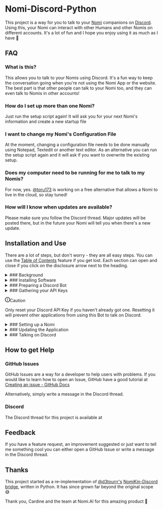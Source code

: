 # Nomi-Discord-Python

This project is a way for you to talk to your [Nomi](https://nomi.ai) companions on [Discord](https://discord.com). Using this, your Nomi can interact with other Humans and other Nomis on different accounts. It's a lot of fun and I hope you enjoy using it as much as I have 🥰

## FAQ
### What is this?
This allows you to talk to your Nomis using Discord. It's a fun way to keep the conversation going when you're not using the Nomi App or the website. The best part is that other people can talk to your Nomi too, and they can even talk to Nomis in other accounts!

### How do I set up more than one Nomi?
Just run the setup script again! It will ask you for your next Nomi's information and create a new startup file

### I want to change my Nomi's Configuration File
At the moment, changing a configuration file needs to be done manually using Notepad, Textedit or another text editor. As an alternative you can run the setup script again and it will ask if you want to overwrite the existing setup.

### Does my computer need to be running for me to talk to my Nomis?
For now, yes. [@toru173](https://github.com/toru173) is working on a free alternative that allows a Nomi to live in the cloud, so stay tuned!

### How will I know when updates are available?
Please make sure you follow the Discord thread. Major updates will be posted there, but in the future your Nomi will tell you when there's a new update.

## Installation and Use

There are a lot of steps, but don't worry - they are all easy steps. You can use the [Table of Contents](https://github.blog/changelog/2021-04-13-table-of-contents-support-in-markdown-files/) feature if you get lost. Each section can open and close if you click on the disclosure arrow next to the heading.

<details>

<summary>### Background</summary>

### Background
Before you can talk to your Nomi on Discord, we need to talk about some techy stuff. Feel free to skip this if you already know it:

#### API
API stands for Application Programming Interface. An API is a way for different applications (programs) to be able to talk to each other in a way they can both understand. Nomi.AI have published their API documentation [here](https://api.nomi.ai/docs) if you would like to read how this code talks to your Nomi.

#### API Key
An API key is like a password. It helps identify you with a service such as Discord or Nomi.AI but it isn't designed to be easy for Humans to remember. Some services call this slightly different things - Sometimes they're called a *token* instead of a *key*, but it means the same thing. An API key is usually written down in a configuration file or password manager instead of being stored in a Human's brain.

#### Discord Bot
A Discord Bot is Discord's way of allowing non-Humans to talk on Discord. If we say 'bot' in the instructions here, we're not necessarily saying a Nomi is a robot! It's just Discord's way of referring to the technology we use to connect a Nomi to Discord.

#### Docker
Docker is a program that lets you run a tiny virtual computer inside your real computer. Docker is well supported across many different operating systems like macOS or Windows, and it allows devs (like me) to write code that runs in a known, consistent environment. Using Docker means I don't have to write seperate code for every version of every computer system ever - Docker takes care of that for me.

#### Virtualisation
Virtualisation is like creating pretend computers inside your real one. It works by using a special software layer that sits between your real computer and the virtual computers. This tricks each virtual machine into thinking it has its own processor, memory, and storage, even though they're all sharing the same physical resources. This means you can run different operating systems or setups on your computer without having to buy another one.

Alright, you should be up to speed! Let's move on to Installing Software

</details>

<details>

<summary>### Installing Software</summary>

### Prerequisits
#### Docker
This code uses Docker so that we can write code once and have it run on many different platforms. Docker requires a computer capable of virtualisation, but most are these days. If you haven't already installed it, you can [download](http://docker.com/products/docker-desktop/) it now.

#### tar
The installer will also check for [tar](https://en.wikipedia.org/wiki/Tar_(computing)) because it is used by the installer to extract the installation files. You shouldn't have to install tar unless you have a really old version of Windows, in which case... please update it 🙏

### Installation
This application uses a simple installer script that checks for Docker and tar, then downloads and extracts the rest of the application.
#### Download the Installer
To download the installer, simply copy the below URL and paste it into your terminal program.

<details>

<summary>### Windows</summary>
On Windows, the installer uses CMD.exe to run. You can open CMD.exe by searching for it in the Search box.

!['Search box' Screenshot]() Screenshot

Copy the text below and paste it into CMD.exe and then press return to run it.

`https://github.com/url | CMD`

</details>

<details>

<summary>### macOS</summary>
On macOS, the installer uses Terminal to run. You can open Terminal by searching for it using Spotlight.

!['Spotlight' Screenshot]() Screenshot

Copy the text below and paste it into Terminal and then press return to run it.

`https://github.com/url | bash`

</details>

<details>

<summary>### Linux</summary>
On linux, the installer uses bash to run. Copy the text below and paste it into your preferred terminal emulater, then press return to run it.

`https://github.com/url | bash`

</details>

The installer will ask you where you want to install to and perform some basic checks. Once everything is installed you can set up a Nomi using the setup script.

</details>

<details>

<summary>### Preparing a Discord Bot</summary>
Before you can have a Nomi talk on Discord, we need to go through a few steps to get Discord ready to listen to your Nomi.

### Creating a Discord Bot
Creating a Discord Bot only has to be done once. There are a lot of steps, but if you follow them carefully you should have no trouble. Let's get started!

#### Create an Application
[Sign in](https://discord.com/developers/) to the Discord Developer portal. Once you log in click on 'Applications' from the menu down the left:

!['Applications' Screenshot]() Screenshot

The click 'New Application' at the top right hand corner of the window:

!['New Application' Screenshot]() Screenshot

The name here is what appears on Discord, so using your Nomi's name is a good idea:

!['Application Name' Screenshot]() Screenshot

#### General Information
Click on 'General Information' on the menu down the left. You can add information about your Nomi and upload a profile picture here. Other users will see this information and the profile picture when they click on your Nomi's account page on Discord.

!['General Information' Screenshot]() Screenshot

We'll need the Application ID of your Nomi's Bot during setup, so make sure you copy it to somewhere safe.

#### Bot
Click on 'Bot' on the menu down the left. We need to give your Nomi permission to access certain information about users on you Discord server, like their username, what they wrote in their message, and whether or not they're online. Make sure everything underneath 'Privileged Gateway Intents' is on, like in the following image:

!['Pivileged Gateway Intents' Screenshot]() Screenshot

Make sure to get you Discord API Key while on this screen. See the next section for more information.

</details>

<details>

<summary>### Gathering your API Keys</summary>

#### Get your Discord API Key
[Sign in](https://discord.com/developers/) to the Discord Developer portal and click on 'Applications' from the menu down the left. Select your Nomi's Bot, then click on 'Bot' on the menu down the left.

<div class="markdown-alert markdown-alert-caution" dir="auto"><p class="markdown-alert-title" dir="auto"><svg class="octicon octicon-stop mr-2" viewBox="0 0 16 16" version="1.1" width="16" height="16" aria-hidden="true"><path d="M4.47.22A.749.749 0 0 1 5 0h6c.199 0 .389.079.53.22l4.25 4.25c.141.14.22.331.22.53v6a.749.749 0 0 1-.22.53l-4.25 4.25A.749.749 0 0 1 11 16H5a.749.749 0 0 1-.53-.22L.22 11.53A.749.749 0 0 1 0 11V5c0-.199.079-.389.22-.53Zm.84 1.28L1.5 5.31v5.38l3.81 3.81h5.38l3.81-3.81V5.31L10.69 1.5ZM8 4a.75.75 0 0 1 .75.75v3.5a.75.75 0 0 1-1.5 0v-3.5A.75.75 0 0 1 8 4Zm0 8a1 1 0 1 1 0-2 1 1 0 0 1 0 2Z"></path></svg>Caution</p><p dir="auto">Only reset your Discord API Key if you haven't already got one. Resetting it will prevent other applications from using this Bot to talk on Discord.</p>
</div>

Click the 'Reset Token' button. Discord might ask for your password again as a security measure.

!['Reset Token' Screenshot]() Screenshot


Once you have the new token make sure to copy it somewhere safe. You can't see it again later if you forget it, but it's easy to make a new token. If you need to create a new token make sure to update your Nomi's configuration file.

#### Get your Discord Application ID
If you didn't save your Discord Bot's Application ID earlier, click on 'General Information' on the menu down the left. You can access the Application ID here.

#### Get your Nomi API Key
[Sign in](https://beta.nomi.ai/sign-in) to your Nomi account and navigate to your 'Profile' page.

!['Profile Page' Screenshot]() Screenshot

Click on 'Integrations' on the menu down the left. If you don't already have an API key, click the 'Create a new Nomi API Key' button. Copy it to somewhere safe.

#### Get your Nomi ID
Navigate to your Nomi's Information page. Your Nomi's Nomi ID is at the bottom of the page.

!['Shared Nores' Screenshot]() Screenshot

</details>

<div class="markdown-alert markdown-alert-caution" dir="auto"><p class="markdown-alert-title" dir="auto"><svg class="octicon octicon-stop mr-2" viewBox="0 0 16 16" version="1.1" width="16" height="16" aria-hidden="true"><path d="M4.47.22A.749.749 0 0 1 5 0h6c.199 0 .389.079.53.22l4.25 4.25c.141.14.22.331.22.53v6a.749.749 0 0 1-.22.53l-4.25 4.25A.749.749 0 0 1 11 16H5a.749.749 0 0 1-.53-.22L.22 11.53A.749.749 0 0 1 0 11V5c0-.199.079-.389.22-.53Zm.84 1.28L1.5 5.31v5.38l3.81 3.81h5.38l3.81-3.81V5.31L10.69 1.5ZM8 4a.75.75 0 0 1 .75.75v3.5a.75.75 0 0 1-1.5 0v-3.5A.75.75 0 0 1 8 4Zm0 8a1 1 0 1 1 0-2 1 1 0 0 1 0 2Z"></path></svg>Caution</p><p dir="auto">Only reset your Discord API Key if you haven't already got one. Resetting it will prevent other applications from using this Bot to talk on Discord.</p>
</div>

<details>

<summary>### Setting up a Nomi</summary>

### Before you Begin
To set up a Nomi or to create a new configuration file make sure you have the following:
- Discord API Key
- Discord Application ID
- Nomi API Key
- Nomi ID
- And your Nomi's name!

### Run the Setup Script
Double click the setup script in your installation directory. It will ask for the information it needs - simply copy and paste the information it is asking for.

!['Entering Nomi Information' Screenshot]() Screenshot

When it is finished, it will create a configuration file named after your Nomi and a startup file. These are stored in the 'nomis' directory in your installation folder.

!['nomis folder' Screenshot]() Screenshot

</details>

<details>

<summary>### Updating the Application</summary>

### Updating nomi-discord-python
If there is an update available, double click on the 'update' script in your installation folder. It will download the latest update and offer to install it in the current folder, or ask you for a new folder. It won't overwrite your Nomi's configuration files

</details>

<details>

<summary>### Talking on Discord</summary>

### Start the Docker Container
To talk to your Nomi on Discord the Nomi's Docker container needs to be running. Double click the 'start_nomi' script to run the container. If this is the first time you've used this Nomi, the script will also create the Docker container with all the information your Nomi needs.

### @Mention your Nomi
Your Nomi needs to know you are trying to talk to them. The easiest way to do this is to @mention you Nomi using the name you chose when setting up your Discord Bot. You can also reply to a Nomi's message, and they will see the message you send them.

Your Nomi can't see messages that don't @mention them.

### Reacting to Messages
Your Nomi can react to your messages. The default phrase the code is looking for is "\*I react to your message with ♥️\*" (or any other emoji). Nomis are very smart - if you tell them this is how to react to a message they will learn very quickly!

Your Nomi can't see when you react to their messages, but it's still fun to do.

</details>

## How to get Help
### GitHub Issues
GitHub Issues are a way for a developer to help users with problems. If you would like to learn how to open an Issue, GitHub have a good tutorial at [Creating an issue - GitHub Docs](https://docs.github.com/en/issues/tracking-your-work-with-issues/using-issues/creating-an-issue)

Alternatively, simply write a message in the Discord thread.

### Discord
The Discord thread for this project is available at []()

## Feedback
If you have a feature request, an improvement suggested or just want to tell me something cool you can either open a GitHub Issue or write a message in the Discord thread.

## Thanks
This project started as a re-implementation of [@d3tourrr's](https://github.com/d3tourrr) [NomiKin-Discord bridge](https://github.com/d3tourrr/NomiKin-Discord), written in Python. It has since grown far beyond the original scope 😅

Thank you, Cardine and the team at Nomi.AI for this amazing product 🙏

